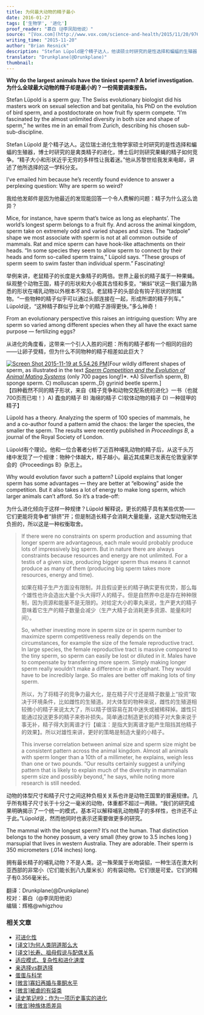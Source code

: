 ```yaml
---
title: 为何最大动物的精子最小
date: 2016-01-27
tags: ['生物学', '进化']
proof_reader: "慕白（@李凤阳他说）"
source: "[Vox.com](http://www.vox.com/science-and-health/2015/11/20/9768864/largest-animals-have-the-tiniest-sperm)"
writing_time: "2015-11-20"
author: "Brian Resnick"
description: "Stefan Lüpold是个精子达人，他读硕士时研究的是性选择和蝙蝠的生殖器，博士时研究的是禽类精子的进化，博士后则研究果蝇精子之间如何竞争。Lüpold和他的合作者分析了近百种哺乳动物的精子后发现：物种个体越大，精子越小。这是为什么呢？"
translator: "Drunkplane(@Drunkplane)"
thumbnail:
---
```


**Why do the largest animals have the tiniest sperm? A brief investigation.**  
**为什么全球最大动物的精子却是最小的？一份简要调查报告。**

Stefan Lüpold is a sperm guy. The Swiss evolutionary biologist did his masters work on sexual selection and bat genitalia, his PhD on the evolution of bird sperm, and a postdoctorate on how fruit fly sperm compete. “I’m fascinated by the almost unlimited diversity in both size and shape of sperm,” he writes me in an email from Zurich, describing his chosen sub-sub-discipline.

Stefan Lüpold 是个精子达人。这位瑞士进化生物学家硕士时研究的是性选择和蝙蝠的生殖器，博士时研究的是禽类精子的进化，博士后时则研究果蝇的精子如何竞争。“精子大小和形状近乎无穷的多样性让我着迷。”他从苏黎世给我发来电邮，讲述了他所选择的这一学科分支。

I’ve emailed him because he’s recently found evidence to answer a perplexing question: Why are sperm so weird?

我给他发邮件是因为他最近的发现能回答一个令人费解的问题：精子为什么这么诡异？

Mice, for instance, have sperm that’s twice as long as elephants’. The world’s longest sperm belongs to a fruit fly. And across the animal kingdom, sperm take on extremely odd and varied shapes and sizes. The “tadpole” shape we most associate with sperm is not at all common outside of mammals. Rat and mice sperm can have hook-like attachments on their heads. “In some species they seem to allow sperm to connect by their heads and form so-called sperm trains,” Lüpold says. “These groups of sperm seem to swim faster than individual sperm.” Fascinating!

举例来讲，老鼠精子的长度是大象精子的两倍。世界上最长的精子属于一种果蝇。纵观整个动物王国，精子的形状和大小极其古怪和多变。“蝌蚪”状这一我们最为熟悉的形状在哺乳动物以外根本不常见。老鼠精子的头部会有钩子形状的附属物。“一些物种的精子似乎可以通过头部连接在一起，形成所谓的精子列车。” Lüpold说，“这种精子群似乎比单个的精子游得更快。”多么神奇！

From an evolutionary perspective this raises an intriguing question: Why are sperm so varied among different species when they all have the exact same purpose — fertilizing eggs?

从进化的角度看，这带来一个引人入胜的问题：所有的精子都有一个相同的目的——让卵子受精，但为什么不同物种的精子相差如此巨大？

[![Screen Shot 2015-11-19 at 5.54.26 PM](https://headsalon.org/wordpress/wp-content/uploads/2016/01/Screen-Shot-2015-11-19-at-5.54.26-PM.png)](https://headsalon.org/wordpress/wp-content/uploads/2016/01/Screen-Shot-2015-11-19-at-5.54.26-PM.png)[Four wildly different shapes of sperm, as illustrated in the text [*Sperm Competition and the Evolution of Animal Mating Systems*](https://books.google.com/books?id=OIh4DX7tk_0C&pg=PA86&dq=animal+sperm+morphology&hl=en&sa=X&ved=0CDsQ6AEwBmoVChMIr6ug0cOdyQIVQdceCh3giAY8#v=onepage&q&f=false) (only 700 pages long!)*. *A) Silverfish sperm, B) sponge sperm. C) molluscan sperm.,D) gyrinid beetle sperm.]  
【四种截然不同的精子形状，来自《精子竞争和动物交配系统的进化》一书（也就700页而已啦！）A) 蠹虫的精子 B) 海绵的精子 C)软体动物的精子 D) 一种豉甲的精子】

Lüpold has a theory. Analyzing the sperm of 100 species of mammals, he and a co-author found a pattern amid the chaos: the larger the species, the smaller the sperm. The results were recently published in *Proceedings B*, a journal of the Royal Society of London.

Lüpold有个理论。他和一位合著者分析了近百种哺乳动物的精子后，从这千头万绪中发现了一个规律：物种个体越大，精子越小。最近其成果已发表在伦敦皇家学会的《Proceedings B》杂志上。

Why would evolution favor such a pattern? Lüpold explains that longer sperm has some advantages — they are better at “elbowing” aside the competition. But it also takes a lot of energy to make long sperm, which larger animals can’t afford. So it’s a trade-off:

为什么进化倾向于这样一种规律？Lüpold 解释说，更长的精子具有某些优势——它们更能将竞争者“排挤”开；但是制造长精子会消耗大量能量，这是大型动物无法负担的，所以这是一种权衡取舍。


> If there were no constraints on sperm production and assuming that longer sperm are advantageous, each male would probably produce lots of impressively big sperm. But in nature there are always constraints because resources and energy are not unlimited. For a testis of a given size, producing bigger sperm thus means it cannot produce as many of them (producing big sperm takes more resources, energy and time).
> 
>  如果在精子生产方面没有限制，并且假设更长的精子确实更有优势，那么每个雄性也许会造出大量个头大得吓人的精子。但是自然界中总是存在种种限制，因为资源和能量不是无限的。对给定大小的睾丸来说，生产更大的精子意味着它生产的精子数量会减少（生产大精子会消耗更多资源、能量和时间）。
> 
>  So, whether investing more in sperm size or in sperm number to maximize sperm competitiveness really depends on the circumstances, for example the size of the female reproductive tract. In large species, the female reproductive tract is massive compared to the tiny sperm, so sperm can easily be lost or diluted in it. Males have to compensate by transferring more sperm. Simply making longer sperm really wouldn’t make a difference in an elephant. They would have to be incredibly large. So males are better off making lots of tiny sperm.
> 
>  所以，为了将精子的竞争力最大化，是在精子尺寸还是精子数量上“投资”取决于环境条件，比如雌性的生殖道。对大体型的物种来说，雌性的生殖道相较微小的精子来说太大了，所以精子很容易在其中迷失或被稀释掉。雄性只能通过投送更多的精子来弥补损失。简单通过制造更长的精子对大象来说于事无补，精子得大到离谱才行【编注：是指大到离谱才能产生阻挡其他精子的效果】。所以对雄性来讲，更好的策略是制造大量的小精子。
> 
>  This inverse correlation between animal size and sperm size might be a consistent pattern across the animal kingdom. Almost all animals with sperm longer than a 10th of a millimeter, he explains, weigh less than one or two pounds. “Our results certainly suggest a unifying pattern that is likely to explain much of the diversity in mammalian sperm size and possibly beyond,” he says, while noting more research is still needed.

动物的体型尺寸和精子尺寸之间这种负相关关系也许是动物王国里的普遍规律。几乎所有精子尺寸长于十分之一毫米的动物，体重都不超过一两磅。“我们的研究成果明确揭示了一个统一的模式，基本可以解释哺乳动物精子的多样性，也许还不止于此。”Lüpold说，然而他同时也表示还需要做更多的研究。

The mammal with the longest sperm? It’s not the human. That distinction belongs to the honey possum, a very small (they grow to 3.5 inches long ) marsupial that lives in western Australia. They are adorable. Their sperm is 350 micrometers (.014 inches) long.

拥有最长精子的哺乳动物？不是人类。这一殊荣属于长吻袋貂，一种生活在澳大利亚西部的非常小（它们能长到八九厘米长）的有袋动物。它们很是可爱。它们的精子有0.356毫米长。


翻译：Drunkplane(@Drunkplane)  
校对：慕白（@李凤阳他说）  
编辑：辉格@whigzhou


### 相关文章

* [可进化性](https://headsalon.org/archives/7772.html "可进化性")
* [[译文]为何人类阴道那么大](https://headsalon.org/archives/6570.html "[译文]为何人类阴道那么大")
* [[译文]长寿、祖母假说与配偶关系](https://headsalon.org/archives/6542.html "[译文]长寿、祖母假说与配偶关系")
* [适应模式、复杂性和进化速度](https://headsalon.org/archives/5630.html "适应模式、复杂性和进化速度")
* [亲选择vs群选择](https://headsalon.org/archives/5625.html "亲选择vs群选择")
* [蛋蛋与科学](https://headsalon.org/archives/6131.html "蛋蛋与科学")
* [[微言]寡妇再婚与睾酮水平](https://headsalon.org/archives/4925.html "[微言]寡妇再婚与睾酮水平")
* [[微言]被虐的有袋类](https://headsalon.org/archives/4923.html "[微言]被虐的有袋类")
* [读史笔记#9：作为一项历史事实的进化](https://headsalon.org/archives/4628.html "读史笔记#9：作为一项历史事实的进化")
* [[微言]种族体质差异](https://headsalon.org/archives/4437.html "[微言]种族体质差异")
